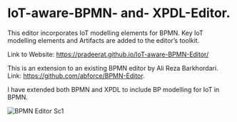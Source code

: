 # IoT-aware-BPMN- and- XPDL-Editor. 

This editor incorporates IoT modelling elements for BPMN. Key IoT modelling elements and Artifacts are added to the editor’s toolkit.

Link to Website: https://pradeerat.github.io/IoT-aware-BPMN-Editor/

This is an extension to an existing BPMN editor by Ali Reza Barkhordari. Link: https://github.com/abforce/BPMN-Editor.

I have extended both BPMN and XPDL to include BP modelling for IoT in BPMN.

![BPMN Editor Sc1](https://user-images.githubusercontent.com/19823386/161375907-c49d613a-94b9-42d0-8aae-0c19a8888e2f.png)
